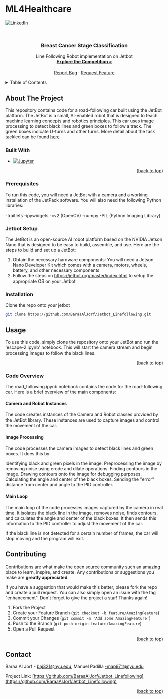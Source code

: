 # ML4Healthcare


<!-- PROJECT SHIELDS -->
<!--
*** I'm using markdown "reference style" links for readability.
*** Reference links are enclosed in brackets [ ] instead of parentheses ( ).
*** See the bottom of this document for the declaration of the reference variables
*** for contributors-url, forks-url, etc. This is an optional, concise syntax you may use.
*** https://www.markdownguide.org/basic-syntax/#reference-style-links
-->
[![LinkedIn][linkedin-shield]][linkedin-url]



<!-- PROJECT LOGO -->
<br />
<div align="center">
  <!--
 *** <a href="https://github.com/cswpy/ML4Healthcare">
 ***   <img src="images/logo.png" alt="Logo" width="80" height="80">
 *** </a>
-->
<h3 align="center">Breast Cancer Stage Classification</h3>

  <p align="center">
    Line Following Robot implementation on Jetbot
    <br />
    <a href="https://app.nightingalescience.org/contests/vd8g98zv9w0p"><strong>Explore the Competition »</strong></a>
    <br />
    <br />
    <a href="https://github.com/cswpy/Ml4Healthcare/issues">Report Bug</a>
    ·
    <a href="https://github.com/cswpy/Ml4Healthcare/issues">Request Feature</a>
  </p>
</div>



<!-- TABLE OF CONTENTS -->
<details>
  <summary>Table of Contents</summary>
  <ol>
    <li>
      <a href="#about-the-project">About The Project</a>
      <ul>
        <li><a href="#built-with">Built With</a></li>
      </ul>
    </li>
    <li>
      <a href="#getting-started">Getting Started</a>
      <ul>
        <li><a href="#prerequisites">Prerequisites</a></li>
        <li><a href="#installation">Installation</a></li>
      </ul>
    </li>
    <li><a href="#usage">Usage</a></li>
    <li><a href="#contributing">Contributing</a></li>
    <li><a href="#contact">Contact</a></li>
  </ol>
</details>



<!-- ABOUT THE PROJECT -->
## About The Project

This repository contains code for a road-following car built using the JetBot platform. The JetBot is a small, AI-enabled robot that is designed to teach machine learning concepts and robotics principles. This car uses image processing to detect black lines and green boxes to follow a track. The green boxes indicate U-turns and other turns. More detail about the task tackled can be found <a href="https://github.com/BaraaAlJorf/Jetbot_Linefollowing/tree/main/Detailed_Report">here</a>

### Built With

* [![Jupyter][Jupyter.com]][Jupyter-url]

<p align="right">(<a href="#readme-top">back to top</a>)</p>


### Prerequisites

To run this code, you will need a JetBot with a camera and a working installation of the JetPack software. You will also need the following Python libraries:

-traitlets
-ipywidgets
-cv2 (OpenCV)
-numpy
-PIL (Python Imaging Library)

### Jetbot Setup

The JetBot is an open-source AI robot platform based on the NVIDIA Jetson Nano that is designed to be easy to build, assemble, and use. Here are the steps to build and set up a JetBot:

1. Obtain the necessary hardware components: You will need a Jetson Nano Developer Kit which comes with a camera, motors, wheels, battery, and other necessary components 
2. Follow the steps on https://jetbot.org/master/index.html to setup the appropriate OS on your Jetbot

### Installation

Clone the repo onto your jetbot
   ```sh
   git clone https://github.com/BaraaAlJorf/Jetbot_Linefollowing.git
   ```

<!-- USAGE EXAMPLES -->
## Usage

To use this code, simply clone the repository onto your JetBot and run the 'escape-2.ipynb' notebook. This will start the camera stream and begin processing images to follow the black lines.

<p align="right">(<a href="#readme-top">back to top</a>)</p>


### Code Overview
The road_following.ipynb notebook contains the code for the road-following car. Here is a brief overview of the main components:

#### Camera and Robot Instances
The code creates instances of the Camera and Robot classes provided by the JetBot library. These instances are used to capture images and control the movement of the car.

#### Image Processing
The code processes the camera images to detect black lines and green boxes. It does this by:

Identifying black and green pixels in the image.
Preprocessing the image by removing noise using erode and dilate operations.
Finding contours in the image.
Drawing contours onto the image for debugging purposes.
Calculating the angle and center of the black boxes.
Sending the "error" distance from center and angle to the PID controller.
#### Main Loop
The main loop of the code processes images captured by the camera in real time. It isolates the black line in the image, removes noise, finds contours, and calculates the angle and center of the black boxes. It then sends this information to the PID controller to adjust the movement of the car.

If the black line is not detected for a certain number of frames, the car will stop moving and the program will exit.


<!-- CONTRIBUTING -->
## Contributing

Contributions are what make the open source community such an amazing place to learn, inspire, and create. Any contributions or suggestions you make are **greatly appreciated**.

If you have a suggestion that would make this better, please fork the repo and create a pull request. You can also simply open an issue with the tag "enhancement".
Don't forget to give the project a star! Thanks again!

1. Fork the Project
2. Create your Feature Branch (`git checkout -b feature/AmazingFeature`)
3. Commit your Changes (`git commit -m 'Add some AmazingFeature'`)
4. Push to the Branch (`git push origin feature/AmazingFeature`)
5. Open a Pull Request

<p align="right">(<a href="#readme-top">back to top</a>)</p>



<!-- CONTACT -->
## Contact

Baraa Al Jorf - baj321@nyu.edu, Manuel Padilla -map971@nyu.edu

Project Link: [https://github.com/BaraaAlJorf/Jetbot_Linefollowing](https://github.com/BaraaAlJorf/Jetbot_Linefollowing)

<p align="right">(<a href="#readme-top">back to top</a>)</p>



<!-- MARKDOWN LINKS & IMAGES -->
<!-- https://www.markdownguide.org/basic-syntax/#reference-style-links -->
[contributors-url]: https://github.com/BaraaAlJorf/Jetbot_Linefollowing/graphs/contributors
[contributors-shield]: https://img.shields.io/github/contributors/github_username/repo_name.svg?style=for-the-badge
[forks-shield]: https://img.shields.io/github/forks/BaraaaALJorf/Jetbot_Linefollowing.svg?style=for-the-badge
[forks-url]: https://github.com/BaraaAlJorf/Jetbot_Linefollowing//network/members

[linkedin-shield]: https://img.shields.io/badge/-LinkedIn-black.svg?style=for-the-badge&logo=linkedin&colorB=555
[linkedin-url]: https://www.linkedin.com/in/baraaaljorf/

[Jupyter.com]: https://jupyter.org/assets/homepage/main-logo.svg
[Jupyter-url]: https://jupyter.org/
